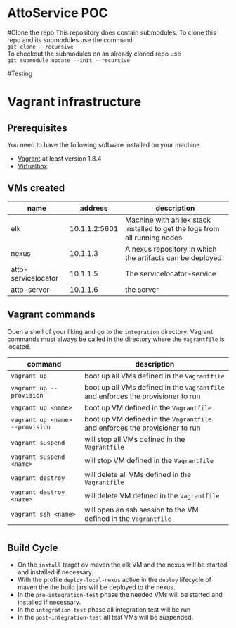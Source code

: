 # AttoService POC

#Clone the repo
This repository does contain submodules. To clone this repo and its submodules use the command <br>
`git clone --recursive` <br>
 To checkout the submodules on an already cloned repo use <br>
`git submodule update --init --recursive`

#Testing

# Vagrant infrastructure

## Prerequisites
You need to have the following software installed on your machine
* [Vagrant](https://www.vagrantup.com/downloads.html) at least version 1.8.4
* [Virtualbox](https://www.virtualbox.org/wiki/Downloads)

## VMs created
|name|address|description|
|----|-------|-----------|
|elk |10.1.1.2:5601|Machine with an lek stack installed to get the logs from all running nodes|
|nexus|10.1.1.3|A nexus repository in which the artifacts can be deployed|
|atto-servicelocator|10.1.1.5|The servicelocator-service|
|atto-server|10.1.1.6|the server|



## Vagrant commands
Open a shell of your liking and go to the `integration` directory.
Vagrant commands must always be called in the directory where the `Vagrantfile` is located.

 |command|description|
 |------------------|--------|
 |`vagrant up`| boot up all VMs defined in the `Vagrantfile`|
 |`vagrant up --provision`| boot up all VMs defined in the `Vagrantfile` and enforces the provisioner to run|
 |`vagrant up <name>` | boot up VM <name> defined in the `Vagrantfile`|
 |`vagrant up <name> --provision` | boot up VM <name> defined in the `Vagrantfile` and enforces the provisioner to run|
 |`vagrant suspend` | will stop all VMs  defined in the `Vagrantfile`|
 |`vagrant suspend <name>` | will stop VM <name> defined in the `Vagrantfile`|
 |`vagrant destroy` | will delete all VMs  defined in the `Vagrantfile`|
 |`vagrant destroy <name>` | will delete VM <name> defined in the `Vagrantfile`|
 |`vagrant ssh <name>` | will open an ssh session to the VM <name> defined in the `Vagrantfile`|

#
## Build Cycle

* On the `install` target ov maven the elk VM and the nexus will be started and installed if necessary.
* With the profile `deploy-local-nexus` active in the `deploy` lifecycle of maven the the build jars will be deployed to the nexus.
* In the `pre-integration-test` phase the needed VMs will be started and installed if necessary.
* In the `integration-test` phase all integration test will be run
* In the `post-integration-test` all test VMs will be suspended.



